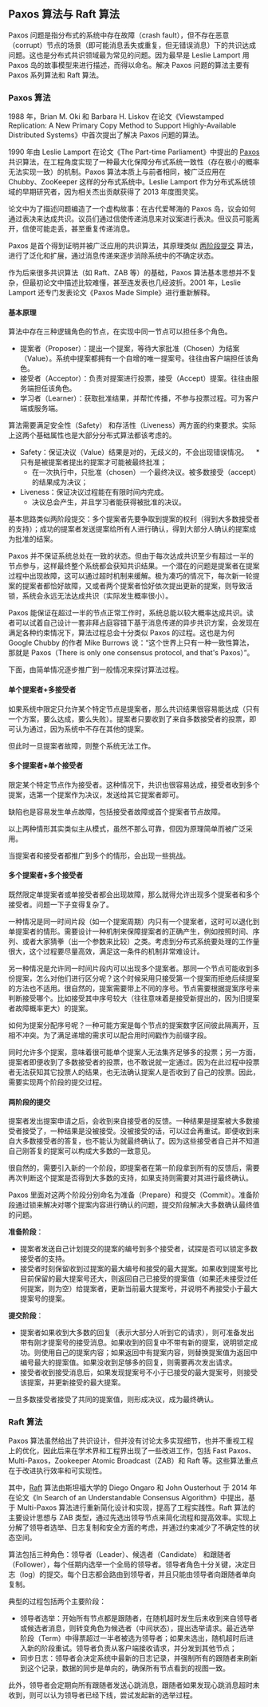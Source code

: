 ## Paxos 算法与 Raft 算法

Paxos 问题是指分布式的系统中存在故障（crash fault），但不存在恶意（corrupt）节点的场景（即可能消息丢失或重复，但无错误消息）下的共识达成问题。这也是分布式共识领域最为常见的问题。因为最早是 Leslie Lamport 用 Paxos 岛的故事模型来进行描述，而得以命名。解决 Paxos 问题的算法主要有 Paxos 系列算法和 Raft 算法。

### Paxos 算法

1988 年，Brian M. Oki 和
Barbara H. Liskov 在论文《Viewstamped Replication: A New Primary Copy Method to
Support Highly-Available Distributed Systems》中首次提出了解决 Paxos 问题的算法。

1990 年由 Leslie Lamport 在论文《The Part-time Parliament》中提出的 [Paxos](http://research.microsoft.com/users/lamport/pubs/lamport-paxos.pdf) 共识算法，在工程角度实现了一种最大化保障分布式系统一致性（存在极小的概率无法实现一致）的机制。Paxos 算法本质上与前者相同，被广泛应用在 Chubby、ZooKeeper 这样的分布式系统中。Leslie Lamport 作为分布式系统领域的早期研究者，因为相关杰出贡献获得了 2013 年度图灵奖。

论文中为了描述问题编造了一个虚构故事：在古代爱琴海的 Paxos 岛，议会如何通过表决来达成共识。议员们通过信使传递消息来对议案进行表决。但议员可能离开，信使可能走丢，甚至重复传递消息。

Paxos 是首个得到证明并被广泛应用的共识算法，其原理类似 [两阶段提交](https://en.wikipedia.org/wiki/Two-phase_commit_protocol) 算法，进行了泛化和扩展，通过消息传递来逐步消除系统中的不确定状态。

作为后来很多共识算法（如 Raft、ZAB 等）的基础，Paxos 算法基本思想并不复杂，但最初论文中描述比较难懂，甚至连发表也几经波折。2001 年，Leslie Lamport 还专门发表论文《Paxos Made Simple》进行重新解释。

#### 基本原理

算法中存在三种逻辑角色的节点，在实现中同一节点可以担任多个角色。

* 提案者（Proposer）：提出一个提案，等待大家批准（Chosen）为结案（Value）。系统中提案都拥有一个自增的唯一提案号。往往由客户端担任该角色。
* 接受者（Acceptor）：负责对提案进行投票，接受（Accept）提案。往往由服务端担任该角色。
* 学习者（Learner）：获取批准结果，并帮忙传播，不参与投票过程。可为客户端或服务端。

算法需要满足安全性（Safety） 和存活性（Liveness）两方面的约束要求。实际上这两个基础属性也是大部分分布式算法都该考虑的。

* Safety：保证决议（Value）结果是对的，无歧义的，不会出现错误情况。
    * 只有是被提案者提出的提案才可能被最终批准；
    * 在一次执行中，只批准（chosen）一个最终决议。被多数接受（accept）的结果成为决议；
* Liveness：保证决议过程能在有限时间内完成。
    * 决议总会产生，并且学习者能获得被批准的决议。

基本思路类似两阶段提交：多个提案者先要争取到提案的权利（得到大多数接受者的支持）；成功的提案者发送提案给所有人进行确认，得到大部分人确认的提案成为批准的结案。

Paxos 并不保证系统总处在一致的状态。但由于每次达成共识至少有超过一半的节点参与，这样最终整个系统都会获知共识结果。一个潜在的问题是提案者在提案过程中出现故障，这可以通过超时机制来缓解。极为凑巧的情况下，每次新一轮提案的提案者都恰好故障，又或者两个提案者恰好依次提出更新的提案，则导致活锁，系统会永远无法达成共识（实际发生概率很小）。

Paxos 能保证在超过一半的节点正常工作时，系统总能以较大概率达成共识。读者可以试着自己设计一套非拜占庭容错下基于消息传递的异步共识方案，会发现在满足各种约束情况下，算法过程总会十分类似 Paxos 的过程。这也是为何 Google Chubby 的作者 Mike Burrows 说：“这个世界上只有一种一致性算法，那就是 Paxos（There is only one consensus protocol, and that's Paxos）”。

下面，由简单情况逐步推广到一般情况来探讨算法过程。

#### 单个提案者+多接受者
如果系统中限定只允许某个特定节点是提案者，那么共识结果很容易能达成（只有一个方案，要么达成，要么失败）。提案者只要收到了来自多数接受者的投票，即可认为通过，因为系统中不存在其他的提案。

但此时一旦提案者故障，则整个系统无法工作。

#### 多个提案者+单个接受者
限定某个特定节点作为接受者。这种情况下，共识也很容易达成，接受者收到多个提案，选第一个提案作为决议，发送给其它提案者即可。

缺陷也是容易发生单点故障，包括接受者故障或首个提案者节点故障。

以上两种情形其实类似主从模式，虽然不那么可靠，但因为原理简单而被广泛采用。

当提案者和接受者都推广到多个的情形，会出现一些挑战。

#### 多个提案者+多个接受者
既然限定单提案者或单接受者都会出现故障，那么就得允许出现多个提案者和多个接受者。问题一下子变得复杂了。

一种情况是同一时间片段（如一个提案周期）内只有一个提案者，这时可以退化到单提案者的情形。需要设计一种机制来保障提案者的正确产生，例如按照时间、序列、或者大家猜拳（出一个参数来比较）之类。考虑到分布式系统要处理的工作量很大，这个过程要尽量高效，满足这一条件的机制非常难设计。

另一种情况是允许同一时间片段内可以出现多个提案者。那同一个节点可能收到多份提案，怎么对他们进行区分呢？这个时候采用只接受第一个提案而拒绝后续提案的方法也不适用。很自然的，提案需要带上不同的序号。节点需要根据提案序号来判断接受哪个。比如接受其中序号较大（往往意味着是接受新提出的，因为旧提案者故障概率更大）的提案。

如何为提案分配序号呢？一种可能方案是每个节点的提案数字区间彼此隔离开，互相不冲突。为了满足递增的需求可以配合用时间戳作为前缀字段。

同时允许多个提案，意味着很可能单个提案人无法集齐足够多的投票；另一方面，提案者即便收到了多数接受者的投票，也不敢说就一定通过。因为在此过程中投票者无法获知其它投票人的结果，也无法确认提案人是否收到了自己的投票。因此，需要实现两个阶段的提交过程。

#### 两阶段的提交
提案者发出提案申请之后，会收到来自接受者的反馈。一种结果是提案被大多数接受者接受了，一种结果是没被接受。没被接受的话，可以过会再重试。即便收到来自大多数接受者的答复，也不能认为就最终确认了。因为这些接受者自己并不知道自己刚答复的提案可以构成大多数的一致意见。

很自然的，需要引入新的一个阶段，即提案者在第一阶段拿到所有的反馈后，需要再次判断这个提案是否得到大多数的支持，如果支持则需要对其进行最终确认。

Paxos 里面对这两个阶段分别命名为准备（Prepare）和提交（Commit）。准备阶段通过锁来解决对哪个提案内容进行确认的问题，提交阶段解决大多数确认最终值的问题。

**准备阶段**：

* 提案者发送自己计划提交的提案的编号到多个接受者，试探是否可以锁定多数接受者的支持。
* 接受者时刻保留收到过提案的最大编号和接受的最大提案。如果收到提案号比目前保留的最大提案号还大，则返回自己已接受的提案值（如果还未接受过任何提案，则为空）给提案者，更新当前最大提案号，并说明不再接受小于最大提案号的提案。

**提交阶段**：

* 提案者如果收到大多数的回复（表示大部分人听到它的请求），则可准备发出带有刚才提案号的接受消息。如果收到的回复中不带有新的提案，说明锁定成功。则使用自己的提案内容；如果返回中有提案内容，则替换提案值为返回中编号最大的提案值。如果没收到足够多的回复，则需要再次发出请求。
* 接受者收到接受消息后，如果发现提案号不小于已接受的最大提案号，则接受该提案，并更新接受的最大提案。

一旦多数接受者接受了共同的提案值，则形成决议，成为最终确认。

### Raft 算法
Paxos 算法虽然给出了共识设计，但并没有讨论太多实现细节，也并不重视工程上的优化，因此后来在学术界和工程界出现了一些改进工作，包括 Fast Paxos、Multi-Paxos，Zookeeper Atomic Broadcast（ZAB）和 Raft 等。这些算法重点在于改进执行效率和可实现性。

其中，[Raft](https://ramcloud.atlassian.net/wiki/download/attachments/6586375/raft.pdf) 算法由斯坦福大学的 Diego Ongaro 和 John Ousterhout 于 2014 年在论文《In Search of an Understandable Consensus Algorithm》中提出，基于 Multi-Paxos 算法进行重新简化设计和实现，提高了工程实践性。Raft 算法的主要设计思想与 ZAB 类型，通过先选出领导节点来简化流程和提高效率。实现上分解了领导者选举、日志复制和安全方面的考虑，并通过约束减少了不确定性的状态空间。

算法包括三种角色：领导者（Leader）、候选者（Candidate） 和跟随者（Follower），每个任期内选举一个全局的领导者。领导者角色十分关键，决定日志（log）的提交。每个日志都会路由到领导者，并且只能由领导者向跟随者单向复制。

典型的过程包括两个主要阶段：

* 领导者选举：开始所有节点都是跟随者，在随机超时发生后未收到来自领导者或候选者消息，则转变角色为候选者（中间状态），提出选举请求。最近选举阶段（Term）中得票超过一半者被选为领导者；如果未选出，随机超时后进入新的阶段重试。领导者负责从客户端接收请求，并分发到其他节点；
* 同步日志：领导者会决定系统中最新的日志记录，并强制所有的跟随者来刷新到这个记录，数据的同步是单向的，确保所有节点看到的视图一致。

此外，领导者会定期向所有跟随者发送心跳消息，跟随者如果发现心跳消息超时未收到，则可以认为领导者已经下线，尝试发起新的选举过程。